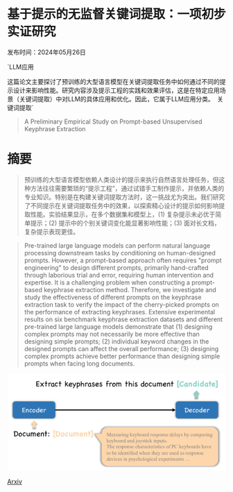 # 基于提示的无监督关键词提取：一项初步实证研究

发布时间：2024年05月26日

`LLM应用

这篇论文主要探讨了预训练的大型语言模型在关键词提取任务中如何通过不同的提示设计来影响性能。研究内容涉及提示工程的实践和效果评估，这是在特定应用场景（关键词提取）中对LLM的具体应用和优化。因此，它属于LLM应用分类。` `关键词提取`

> A Preliminary Empirical Study on Prompt-based Unsupervised Keyphrase Extraction

# 摘要

> 预训练的大型语言模型依赖人类设计的提示来执行自然语言处理任务，但这种方法往往需要繁琐的“提示工程”，通过试错手工制作提示，并依赖人类的专业知识。特别是在构建关键词提取方法时，这一挑战尤为突出。我们研究了不同提示在关键词提取任务中的效果，以探索精心设计的提示如何影响提取性能。实验结果显示，在多个数据集和模型上，(1) 复杂提示未必优于简单提示；(2) 提示中的个别关键词变化能显著影响性能；(3) 面对长文档，复杂提示表现更佳。

> Pre-trained large language models can perform natural language processing downstream tasks by conditioning on human-designed prompts. However, a prompt-based approach often requires "prompt engineering" to design different prompts, primarily hand-crafted through laborious trial and error, requiring human intervention and expertise. It is a challenging problem when constructing a prompt-based keyphrase extraction method. Therefore, we investigate and study the effectiveness of different prompts on the keyphrase extraction task to verify the impact of the cherry-picked prompts on the performance of extracting keyphrases. Extensive experimental results on six benchmark keyphrase extraction datasets and different pre-trained large language models demonstrate that (1) designing complex prompts may not necessarily be more effective than designing simple prompts; (2) individual keyword changes in the designed prompts can affect the overall performance; (3) designing complex prompts achieve better performance than designing simple prompts when facing long documents.

![基于提示的无监督关键词提取：一项初步实证研究](../../../paper_images/2405.16571/x1.png)

[Arxiv](https://arxiv.org/abs/2405.16571)